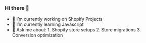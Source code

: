 ### Hi there 👋

- 🔭 I’m currently working on Shopify Projects
- 🌱 I’m currently learning Javascript
- 💬 Ask me about:
      1. Shopify store setups
      2. Store migrations
      3. Conversion optimization
      
<!-- - 📫 How to reach me -->
